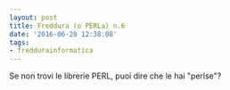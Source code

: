 ```yaml
---
layout: post
title: Freddura (o PERLa) n.6
date: '2016-06-28 12:38:08'
tags:
- freddurainformatica
---
```


Se non trovi le librerie PERL, puoi dire che le hai "perlse"?
